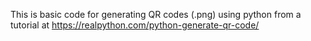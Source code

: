 This is basic code for generating QR codes (.png) using python from a tutorial at https://realpython.com/python-generate-qr-code/
